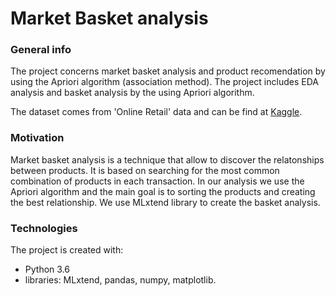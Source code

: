 # Market Basket analysis

### General info
The project concerns market basket analysis and product recomendation by using the Apriori algorithm (association method). The project includes EDA analysis and basket analysis by the using Apriori algorithm.

The dataset comes from 'Online Retail' data and can be find at [Kaggle](https://www.kaggle.com/puneetbhaya/online-retail).

### Motivation

Market basket analysis is a technique that allow to discover the relatonships between products. It is based on searching for the most common combination of products in each transaction. In our analysis we use the Apriori algorithm and the main goal is to sorting the products and creating the best relationship. We use MLxtend library to create the basket analysis.

### Technologies
The project is created with:
- Python 3.6
- libraries: MLxtend, pandas, numpy, matplotlib.


